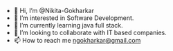 - 👋 Hi, I’m @Nikita-Gokharkar
- 👀 I’m interested in Software Development.
- 🌱 I’m currently learning java full stack.
- 💞️ I’m looking to collaborate with IT based companies.
- 📫 How to reach me ngokharkar@gmail.com

<!---
Nikita-Gokharkar/Nikita-Gokharkar is a ✨ special ✨ repository because its `README.md` (this file) appears on your GitHub profile.
You can click the Preview link to take a look at your changes.
--->
